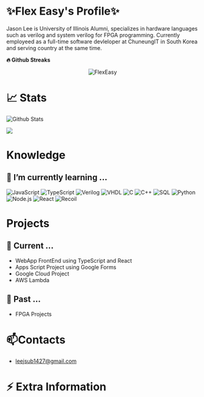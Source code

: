 # ✨Flex Easy's Profile✨

Jason Lee is University of Illinois Alumni, specializes in hardware languages such as verilog and system verilog for FPGA programming.
Currently employeed as a full-time software devleloper at ChuneungIT in South Korea and serving country at the same time. 


<b>🔥 Github Streaks</b>
<p align="center"><img src="https://github-readme-streak-stats.herokuapp.com/?user=FlexEasy&theme=blue-red&hide_border=true&stroke=0000&background=0D1117&ring=e05397&fire=e05397&currStreakLabel=e05397&theme=blue-red" alt="FlexEasy" /></p>



# 📈 Stats

![Github Stats](https://github-readme-stats.vercel.app/api?username=FlexEasy&theme=blue-red)

<a href="https://github.com/m0rp43us">
  <img align="center" src="https://github-readme-stats.vercel.app/api/top-langs/?username=FlexEasy&theme=blue-red" />
</a>

# Knowledge 
## 🌱 I’m currently learning ...

![JavaScript](https://img.shields.io/badge/-JavaScript-000?&logo=JavaScript)
![TypeScript](https://img.shields.io/badge/-TypeScript-000?&logo=TypeScript)
![Verilog](https://img.shields.io/badge/-Verilog-000?&logo=Verilog)
![VHDL](https://img.shields.io/badge/-VHDL-000?&logo=VHDL)
![C](https://img.shields.io/badge/-C-000?&logo=C)
![C++](https://img.shields.io/badge/-C++-000?&logo=c%2b%2b&logoColor=00599C)
![SQL](https://img.shields.io/badge/-SQL-000?&logo=MySQL)
![Python](https://img.shields.io/badge/-Python-000?&logo=Python)
![Node.js](https://img.shields.io/badge/-Node.js-000?&logo=node.js)
![React](https://img.shields.io/badge/-React-000?&logo=React)
![Recoil](https://img.shields.io/badge/-Recoil-000?&logo=Recoil)

# Projects 
## 🔭 Current ...
 
- WebApp FrontEnd using TypeScript and React
- Apps Script Project using Google Forms
- Google Cloud Project
- AWS Lambda

## 🔭 Past ...

- FPGA Projects 

# 📫Contacts 

- leejsub1427@gmail.com

# ⚡ Extra Information
